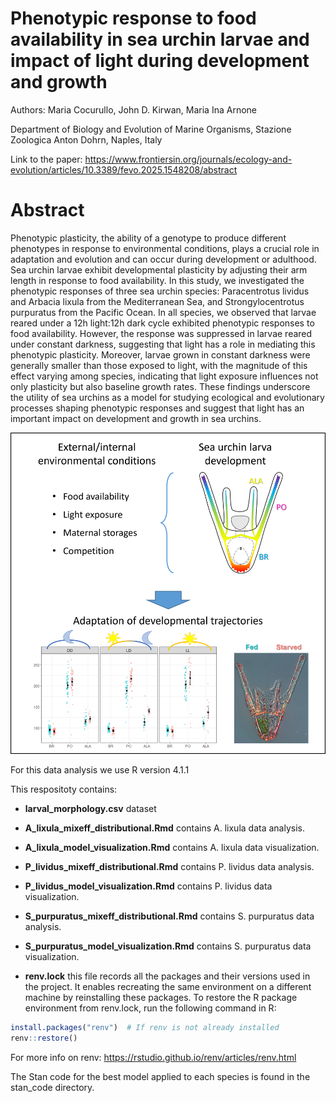 # Phenotypic response to food availability in sea urchin larvae and impact of light during development and growth

Authors: Maria Cocurullo, John D. Kirwan, Maria Ina Arnone
 
Department of Biology and Evolution of Marine Organisms, Stazione Zoologica Anton Dohrn, Naples, Italy

Link to the paper: https://www.frontiersin.org/journals/ecology-and-evolution/articles/10.3389/fevo.2025.1548208/abstract 

# Abstract

Phenotypic plasticity, the ability of a genotype to produce different phenotypes in response to environmental conditions, plays a crucial role in adaptation and evolution and can occur during development or adulthood. Sea urchin larvae exhibit developmental plasticity by adjusting their arm length in response to food availability. In this study, we investigated the phenotypic responses of three sea urchin species: Paracentrotus lividus and Arbacia lixula from the Mediterranean Sea, and Strongylocentrotus purpuratus from the Pacific Ocean.  In all species, we observed that larvae reared under a 12h light:12h dark cycle exhibited phenotypic responses to food availability. However, the response was suppressed in larvae reared under constant darkness, suggesting that light has a role in mediating this phenotypic plasticity. Moreover, larvae grown in constant darkness were generally smaller than those exposed to light, with the magnitude of this effect varying among species, indicating that light exposure influences not only plasticity but also baseline growth rates. These findings underscore the utility of sea urchins as a model for studying ecological and evolutionary processes shaping phenotypic responses and suggest that light has an important impact on development and growth in sea urchins.

![](img/Grap_abstract.png)

For this data analysis we use R version 4.1.1

This respositoty contains:

- **larval_morphology.csv** dataset

- **A_lixula_mixeff_distributional.Rmd** contains A. lixula data analysis. 

- **A_lixula_model_visualization.Rmd** contains A. lixula data visualization. 

- **P_lividus_mixeff_distributional.Rmd** contains P. lividus data analysis. 

- **P_lividus_model_visualization.Rmd** contains P. lividus data visualization.

- **S_purpuratus_mixeff_distributional.Rmd** contains S. purpuratus data analysis. 

- **S_purpuratus_model_visualization.Rmd** contains S. purpuratus data visualization.
  
- **renv.lock** this file records all the packages and their versions used in the project. It enables recreating the same environment on a different machine by reinstalling these packages. To restore the R package environment from renv.lock, run the following command in R:
```r
install.packages("renv")  # If renv is not already installed
renv::restore()
```
For more info on renv: https://rstudio.github.io/renv/articles/renv.html

The Stan code for the best model applied to each species is found in the stan_code directory.

